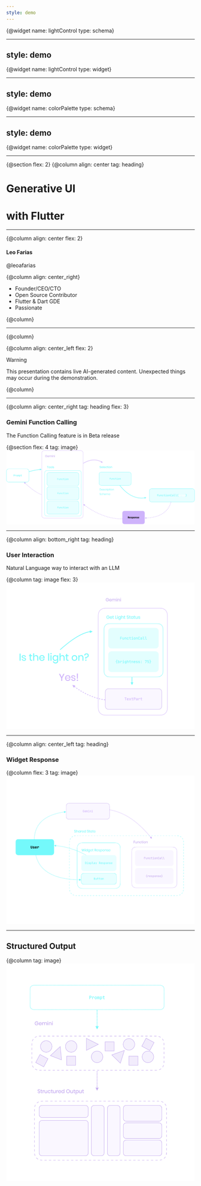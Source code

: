 ```yaml
---
style: demo
---
```


{@widget name: lightControl type: schema}

---
style: demo
---

{@widget name: lightControl type: widget}

---
style: demo
---

{@widget name: colorPalette type: schema}

---
style: demo
---

{@widget name: colorPalette type: widget}

---

{@section flex: 2}
{@column align: center tag: heading}
# Generative UI
# with Flutter



---

{@column align: center flex: 2}
#### Leo Farias
@leoafarias

{@column align: center_right}
- Founder/CEO/CTO
- Open Source Contributor
- Flutter & Dart GDE
- Passionate 


{@column}

---
{@column}

{@column align: center_left flex: 2}
> [!WARNING]  
> This presentation contains live AI-generated content. Unexpected things may occur during the demonstration.

{@column}

---


{@column align: center_right tag: heading flex: 3} 
### Gemini Function Calling
The Function Calling feature is in Beta release

{@section flex: 4 tag: image}
![llm tools](assets/llm_tools.png)

---


{@column align: bottom_right tag: heading}

### User Interaction
Natural Language way to interact with an LLM

{@column tag: image flex: 3}
![llm response](assets/llm_interaction.png)


---

{@column align: center_left tag: heading}
### Widget Response

{@column flex: 3 tag: image}
![widget_response](assets/widget_response.png)

---

## Structured Output

{@column tag: image}
![structured_output](assets/structured_output.png)




